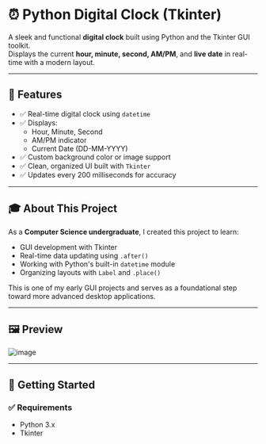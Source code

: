 
# ⏰ Python Digital Clock (Tkinter)

A sleek and functional **digital clock** built using Python and the Tkinter GUI toolkit.  
Displays the current **hour, minute, second, AM/PM**, and **live date** in real-time with a modern layout.

---

## 📌 Features

- ✅ Real-time digital clock using `datetime`
- ✅ Displays:
  - Hour, Minute, Second
  - AM/PM indicator
  - Current Date (DD-MM-YYYY)
- ✅ Custom background color or image support
- ✅ Clean, organized UI built with `Tkinter`
- ✅ Updates every 200 milliseconds for accuracy

---

## 🎓 About This Project

As a **Computer Science undergraduate**, I created this project to learn:
- GUI development with Tkinter
- Real-time data updating using `.after()`
- Working with Python's built-in `datetime` module
- Organizing layouts with `Label` and `.place()`

This is one of my early GUI projects and serves as a foundational step toward more advanced desktop applications.

---

## 🖼️ Preview

![image](https://github.com/user-attachments/assets/d521cd41-bc47-4e67-9f65-86f91058750b)

---

## 🚀 Getting Started

### ✅ Requirements

- Python 3.x  
- Tkinter
